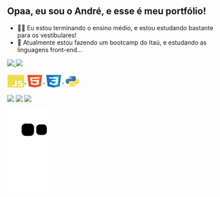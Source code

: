 ## Opaa, eu sou o André, e esse é meu portfólio!
- 👨‍🎓 Eu estou terminando o ensino médio, e estou estudando bastante para os vestibulares!
- 🌱 Atualmente estou fazendo um bootcamp do Itaú, e estudando as linguagens front-end...

<div>
  <a href="https://github.com/AndreEsposito">
  <img height="150em" src="https://github-readme-stats.vercel.app/api?username=AndreEsposito&show_icons=true&theme=highcontrast&include_all_commits=true&count_private=true"/>
  <img height="150em" src="https://github-readme-stats.vercel.app/api/top-langs/?username=AndreEsposito&layout=compact&langs_count=7&theme=highcontrast"/>
</div>
<div style="display: inline_block"><br>
  <img align="center" alt="Andre-Js" height="30" width="40" src="https://raw.githubusercontent.com/devicons/devicon/master/icons/javascript/javascript-plain.svg">
  <img align="center" alt="Andre-HTML" height="30" width="40" src="https://raw.githubusercontent.com/devicons/devicon/master/icons/html5/html5-original.svg">
  <img align="center" alt="Andre-CSS" height="30" width="40" src="https://raw.githubusercontent.com/devicons/devicon/master/icons/css3/css3-original.svg">
  <img align="center" alt="Andre-Python" height="30" width="40" src="https://raw.githubusercontent.com/devicons/devicon/master/icons/python/python-original.svg">
</div>
<div><br>
  <a href="https://www.instagram.com/d3degui/" target="_blank"><img src="https://img.shields.io/badge/-Instagram-%23E4405F?style=for-the-badge&logo=instagram&logoColor=white" target="_blank"></a>
  <a href="https://www.linkedin.com/in/andré-espósito-2003/" target="_blank"><img src="https://img.shields.io/badge/-LinkedIn-%230077B5?style=for-the-badge&logo=linkedin&logoColor=white" target="_blank"></a>
  <a href = "mailto:andrezinhoesposito33@gmail.com"><img src="https://img.shields.io/badge/-Gmail-%23333?style=for-the-badge&logo=gmail&logoColor=white" target="_blank"></a>
  
  ![Snake animation](https://github.com/AndreEsposito/AndreEsposito/blob/output/github-contribution-grid-snake.svg)

</div>
